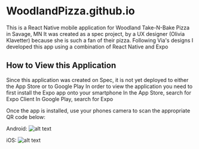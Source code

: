 # WoodlandPizza.github.io

This is a React Native mobile application for Woodland Take-N-Bake Pizza in Savage, MN
It was created as a spec project, by a UX designer (Olivia Klavetter) because she is such a fan of their pizza.
Following Via's designs I developed this app using a combination of React Native and Expo

## How to View this Application

Since this application was created on Spec, it is not yet deployed to either the App Store or to Google Play
In order to view the application you need to first install the Expo app onto your smartphone
In the App Store, search for Expo Client
In Google Play, search for Expo

Once the app is installed, use your phones camera to scan the appropriate QR code below:

Android:
![alt text][logo]

[logo]: https://woodlandpizza.github.io/android.png "Expo App on Android"

iOS:
![alt text][logo]


[logo]: https://github.com/WoodlandPizza/WoodlandPizza.github.io/blob/master/ios.png "Expo App on iOS"
